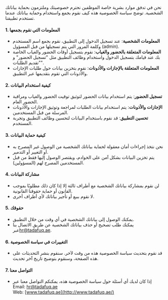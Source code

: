 نحن في تدفق موارد بشرية خاصة الموظفين نحترم خصوصيتك وملتزمون بحماية بياناتك الشخصية. توضح سياسة الخصوصية هذه كيف نقوم بجمع واستخدام وحماية بياناتك عندما تستخدم تطبيقنا.

#### **1\. المعلومات التي نقوم بجمعها**

- **المعلومات الشخصية**: عند تسجيل الدخول إلى التطبيق، نقوم بجمع اسم المستخدم وكلمة المرور التي يتم تسجيلها من قبل المسؤول (admin).
- **المعلومات المتعلقة بالحضور والغياب**: نقوم بتسجيل أوقات الحضور والغياب الخاصة بك عند قيامك بتسجيل الدخول واستخدام وظائف التطبيق مثل "تسجيل الحضور" و "تقديم الطلبات".
- **المعلومات المتعلقة بالإجازات والأذونات**: نقوم بتخزين بيانات حول طلبات الإجازات والأذونات التي تقوم بتقديمها عبر التطبيق.

#### **2\. كيفية استخدام البيانات**

- **تسجيل الحضور**: يتم استخدام بيانات الحضور لتوثيق توقيت الحضور والغياب ومراقبة الحضور العام.
- **الإجازات والأذونات**: يتم استخدام بيانات الطلبات لمراجعة وتوثيق الإجازات والأذونات المرسلة من قبل المستخدمين.
- **تحسين التطبيق**: قد نقوم باستخدام البيانات لتحسين وظائف التطبيق وتجربة المستخدم.

#### **3\. كيفية حماية البيانات**

- نحن نتخذ إجراءات أمان معقولة لحماية بياناتك الشخصية من الوصول غير المصرح به أو التغيير أو التدمير.
- يتم تخزين البيانات بشكل آمن على الخوادم، ويقتصر الوصول إليها فقط من قبل المستخدمين المصرح لهم (المسؤولين).

#### **4\. مشاركة البيانات**

- لن نقوم بمشاركة بياناتك الشخصية مع أطراف ثالثة إلا إذا كان ذلك مطلوبًا بموجب القانون أو حماية حقوقنا القانونية.
- لا نقوم ببيع أو تأجير بياناتك لأي أطراف أخرى.

#### **5\. حقوقك**

- يمكنك الوصول إلى بياناتك الشخصية في أي وقت من خلال التطبيق.
- يمكنك طلب تصحيح أو حذف بياناتك الشخصية عن طريق الاتصال بنا عبر[hr@tadafuq.ae](mailto:hr@tadafuq.ae).

#### **6\. التغييرات في سياسة الخصوصية**

- قد نقوم بتحديث سياسة الخصوصية هذه من وقت لآخر. سنقوم بنشر التحديثات على هذه الصفحة، وسنقوم بتوضيح تاريخ آخر تحديث.

#### **7\. التواصل معنا**

- إذا كان لديك أي أسئلة حول سياسة الخصوصية هذه، يمكنكم التواصل معنا عبر  
    Email: <hr@tadafuq.ae>  
    Web: [www.tadafuq.ae](http://www.tadafuq.ae/)